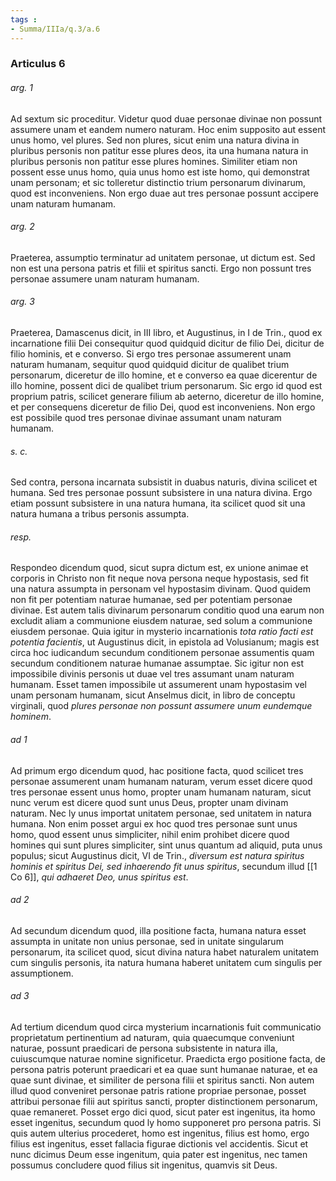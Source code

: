```yaml
---
tags : 
- Summa/IIIa/q.3/a.6
---
```


### Articulus 6

###### arg. 1
Ad sextum sic proceditur. Videtur quod duae personae divinae non possunt assumere unam et eandem numero naturam. Hoc enim supposito aut essent unus homo, vel plures. Sed non plures, sicut enim una natura divina in pluribus personis non patitur esse plures deos, ita una humana natura in pluribus personis non patitur esse plures homines. Similiter etiam non possent esse unus homo, quia unus homo est iste homo, qui demonstrat unam personam; et sic tolleretur distinctio trium personarum divinarum, quod est inconveniens. Non ergo duae aut tres personae possunt accipere unam naturam humanam.

###### arg. 2
Praeterea, assumptio terminatur ad unitatem personae, ut dictum est. Sed non est una persona patris et filii et spiritus sancti. Ergo non possunt tres personae assumere unam naturam humanam.

###### arg. 3
Praeterea, Damascenus dicit, in III libro, et Augustinus, in I de Trin., quod ex incarnatione filii Dei consequitur quod quidquid dicitur de filio Dei, dicitur de filio hominis, et e converso. Si ergo tres personae assumerent unam naturam humanam, sequitur quod quidquid dicitur de qualibet trium personarum, diceretur de illo homine, et e converso ea quae dicerentur de illo homine, possent dici de qualibet trium personarum. Sic ergo id quod est proprium patris, scilicet generare filium ab aeterno, diceretur de illo homine, et per consequens diceretur de filio Dei, quod est inconveniens. Non ergo est possibile quod tres personae divinae assumant unam naturam humanam.

###### s. c.
Sed contra, persona incarnata subsistit in duabus naturis, divina scilicet et humana. Sed tres personae possunt subsistere in una natura divina. Ergo etiam possunt subsistere in una natura humana, ita scilicet quod sit una natura humana a tribus personis assumpta.

###### resp.
Respondeo dicendum quod, sicut supra dictum est, ex unione animae et corporis in Christo non fit neque nova persona neque hypostasis, sed fit una natura assumpta in personam vel hypostasim divinam. Quod quidem non fit per potentiam naturae humanae, sed per potentiam personae divinae. Est autem talis divinarum personarum conditio quod una earum non excludit aliam a communione eiusdem naturae, sed solum a communione eiusdem personae. Quia igitur in mysterio incarnationis *tota ratio facti est potentia facientis*, ut Augustinus dicit, in epistola ad Volusianum; magis est circa hoc iudicandum secundum conditionem personae assumentis quam secundum conditionem naturae humanae assumptae. Sic igitur non est impossibile divinis personis ut duae vel tres assumant unam naturam humanam. Esset tamen impossibile ut assumerent unam hypostasim vel unam personam humanam, sicut Anselmus dicit, in libro de conceptu virginali, quod *plures personae non possunt assumere unum eundemque hominem*.

###### ad 1
Ad primum ergo dicendum quod, hac positione facta, quod scilicet tres personae assumerent unam humanam naturam, verum esset dicere quod tres personae essent unus homo, propter unam humanam naturam, sicut nunc verum est dicere quod sunt unus Deus, propter unam divinam naturam. Nec ly unus importat unitatem personae, sed unitatem in natura humana. Non enim posset argui ex hoc quod tres personae sunt unus homo, quod essent unus simpliciter, nihil enim prohibet dicere quod homines qui sunt plures simpliciter, sint unus quantum ad aliquid, puta unus populus; sicut Augustinus dicit, VI de Trin., *diversum est natura spiritus hominis et spiritus Dei, sed inhaerendo fit unus spiritus*, secundum illud [[1 Co 6]], *qui adhaeret Deo, unus spiritus est*.

###### ad 2
Ad secundum dicendum quod, illa positione facta, humana natura esset assumpta in unitate non unius personae, sed in unitate singularum personarum, ita scilicet quod, sicut divina natura habet naturalem unitatem cum singulis personis, ita natura humana haberet unitatem cum singulis per assumptionem.

###### ad 3
Ad tertium dicendum quod circa mysterium incarnationis fuit communicatio proprietatum pertinentium ad naturam, quia quaecumque conveniunt naturae, possunt praedicari de persona subsistente in natura illa, cuiuscumque naturae nomine significetur. Praedicta ergo positione facta, de persona patris poterunt praedicari et ea quae sunt humanae naturae, et ea quae sunt divinae, et similiter de persona filii et spiritus sancti. Non autem illud quod conveniret personae patris ratione propriae personae, posset attribui personae filii aut spiritus sancti, propter distinctionem personarum, quae remaneret. Posset ergo dici quod, sicut pater est ingenitus, ita homo esset ingenitus, secundum quod ly homo supponeret pro persona patris. Si quis autem ulterius procederet, homo est ingenitus, filius est homo, ergo filius est ingenitus, esset fallacia figurae dictionis vel accidentis. Sicut et nunc dicimus Deum esse ingenitum, quia pater est ingenitus, nec tamen possumus concludere quod filius sit ingenitus, quamvis sit Deus.

